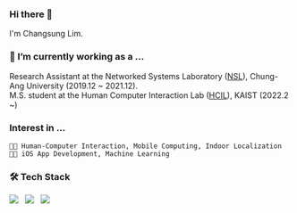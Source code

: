 ### Hi there 👋
I'm Changsung Lim.

### 🔭 I’m currently working as a ...

Research Assistant at the Networked Systems Laboratory ([NSL](http://nsl.cau.ac.kr)), Chung-Ang University (2019.12 ~ 2021.12).  
M.S. student at the Human Computer Interaction Lab ([HCIL](https://hcil.kaist.ac.kr)), KAIST (2022.2 ~)

### Interest in ...
```
👨‍🔬 Human-Computer Interaction, Mobile Computing, Indoor Localization  
👨‍💻 iOS App Development, Machine Learning
```

### 🛠 Tech Stack

<img src="https://img.shields.io/badge/C-A8B9CC?style=for-the-badge&logo=c&logoColor=white"/></a> &nbsp;
<img src="https://img.shields.io/badge/Swift-FA7343?style=for-the-badge&logo=swift&logoColor=white"/></a> &nbsp;
<img src="https://img.shields.io/badge/Python-3776AB?style=for-the-badge&logo=python&logoColor=white"/></a> &nbsp;

<!--
**18changsung/18changsung** is a ✨ _special_ ✨ repository because its `README.md` (this file) appears on your GitHub profile.

Here are some ideas to get you started:

- 🔭 I’m currently working on ...
- 🌱 I’m currently learning ...
- 👯 I’m looking to collaborate on ...
- 🤔 I’m looking for help with ...
- 💬 Ask me about ...
- 📫 How to reach me: ...
- 😄 Pronouns: ...
- ⚡ Fun fact: ...
-->
